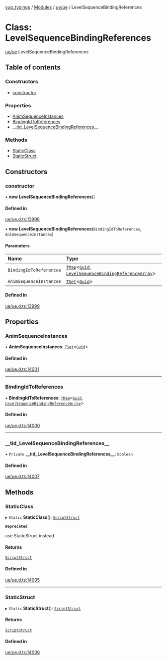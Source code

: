 [yug_typings](../README.md) / [Modules](../modules.md) / [ue/ue](../modules/ue_ue.md) / LevelSequenceBindingReferences

# Class: LevelSequenceBindingReferences

[ue/ue](../modules/ue_ue.md).LevelSequenceBindingReferences

## Table of contents

### Constructors

- [constructor](ue_ue.LevelSequenceBindingReferences.md#constructor)

### Properties

- [AnimSequenceInstances](ue_ue.LevelSequenceBindingReferences.md#animsequenceinstances)
- [BindingIdToReferences](ue_ue.LevelSequenceBindingReferences.md#bindingidtoreferences)
- [\_\_tid\_LevelSequenceBindingReferences\_\_](ue_ue.LevelSequenceBindingReferences.md#__tid_levelsequencebindingreferences__)

### Methods

- [StaticClass](ue_ue.LevelSequenceBindingReferences.md#staticclass)
- [StaticStruct](ue_ue.LevelSequenceBindingReferences.md#staticstruct)

## Constructors

### constructor

• **new LevelSequenceBindingReferences**()

#### Defined in

[ue/ue.d.ts:13998](https://github.com/YugMetaverse/yug_typings/blob/25cad34/ue/ue.d.ts#L13998)

• **new LevelSequenceBindingReferences**(`BindingIdToReferences`, `AnimSequenceInstances`)

#### Parameters

| Name | Type |
| :------ | :------ |
| `BindingIdToReferences` | [`TMap`](../interfaces/ue_puerts.TMap.md)<[`Guid`](ue_ue_s.Guid.md), [`LevelSequenceBindingReferenceArray`](ue_ue.LevelSequenceBindingReferenceArray.md)\> |
| `AnimSequenceInstances` | [`TSet`](../interfaces/ue_puerts.TSet.md)<[`Guid`](ue_ue_s.Guid.md)\> |

#### Defined in

[ue/ue.d.ts:13999](https://github.com/YugMetaverse/yug_typings/blob/25cad34/ue/ue.d.ts#L13999)

## Properties

### AnimSequenceInstances

• **AnimSequenceInstances**: [`TSet`](../interfaces/ue_puerts.TSet.md)<[`Guid`](ue_ue_s.Guid.md)\>

#### Defined in

[ue/ue.d.ts:14001](https://github.com/YugMetaverse/yug_typings/blob/25cad34/ue/ue.d.ts#L14001)

___

### BindingIdToReferences

• **BindingIdToReferences**: [`TMap`](../interfaces/ue_puerts.TMap.md)<[`Guid`](ue_ue_s.Guid.md), [`LevelSequenceBindingReferenceArray`](ue_ue.LevelSequenceBindingReferenceArray.md)\>

#### Defined in

[ue/ue.d.ts:14000](https://github.com/YugMetaverse/yug_typings/blob/25cad34/ue/ue.d.ts#L14000)

___

### \_\_tid\_LevelSequenceBindingReferences\_\_

• `Private` **\_\_tid\_LevelSequenceBindingReferences\_\_**: `boolean`

#### Defined in

[ue/ue.d.ts:14007](https://github.com/YugMetaverse/yug_typings/blob/25cad34/ue/ue.d.ts#L14007)

## Methods

### StaticClass

▸ `Static` **StaticClass**(): [`ScriptStruct`](ue_ue.ScriptStruct.md)

**`Deprecated`**

use StaticStruct instead.

#### Returns

[`ScriptStruct`](ue_ue.ScriptStruct.md)

#### Defined in

[ue/ue.d.ts:14005](https://github.com/YugMetaverse/yug_typings/blob/25cad34/ue/ue.d.ts#L14005)

___

### StaticStruct

▸ `Static` **StaticStruct**(): [`ScriptStruct`](ue_ue.ScriptStruct.md)

#### Returns

[`ScriptStruct`](ue_ue.ScriptStruct.md)

#### Defined in

[ue/ue.d.ts:14006](https://github.com/YugMetaverse/yug_typings/blob/25cad34/ue/ue.d.ts#L14006)
